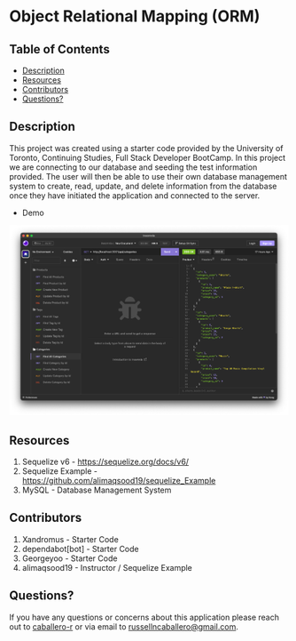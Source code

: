 # Object Relational Mapping (ORM)

## Table of Contents

- [Description](#description)
- [Resources](#resources)
- [Contributors](#contributors)
- [Questions?](#questions)

## Description
This project was created using a starter code provided by the University of Toronto, Continuing Studies, Full Stack Developer BootCamp. 
In this project we are connecting to our database and seeding the test information provided. The user will then be able to use their own database management system to create, read, update, and delete information from the database once they have initiated the application and connected to the server.

- Demo

![Preview of Demo](/utils/img/Screenshot%202023-07-14%20at%2011.22.58%20AM.png)


## Resources
1. Sequelize v6 - https://sequelize.org/docs/v6/ 
2. Sequelize Example - https://github.com/alimaqsood19/sequelize_Example
3. MySQL - Database Management System

## Contributors
1. Xandromus - Starter Code
2. dependabot[bot] - Starter Code
3. Georgeyoo - Starter Code
4. alimaqsood19 - Instructor / Sequelize Example

## Questions?
If you have any questions or concerns about this application please reach out to [caballero-r](https://github.com/caballero-r) or via email to russellncaballero@gmail.com.






